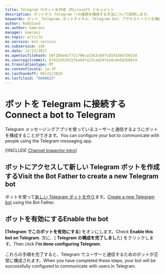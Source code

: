 ```yaml
---
title: Telegram のボットを作成 |Microsoft ドキュメント
description: ボットから Telegram への接続を構成する方法について説明します。
keywords: ボット、Telegram、ボットチャネル、Telegram bot、アクセストークンを構成する
author: RobStand
ms.author: kamrani
manager: kamrani
ms.topic: article
ms.service: bot-service
ms.subservice: sdk
ms.date: 12/13/2017
ms.openlocfilehash: b8f28bedcf72c706ca1563c687c81933eb73653d
ms.sourcegitcommit: b7432e53415fba697a23cad2d7e2dc4e0d2b89c9
ms.translationtype: MT
ms.contentlocale: ja-JP
ms.lasthandoff: 08/22/2019
ms.locfileid: "6606623"
---
```

# <a name="connect-a-bot-to-telegram"></a><span data-ttu-id="9c25c-104">ボットを Telegram に接続する</span><span class="sxs-lookup"><span data-stu-id="9c25c-104">Connect a bot to Telegram</span></span>

<span data-ttu-id="9c25c-105">Telegram メッセージングアプリを使っているユーザーと通信するようにボットを構成することができます。</span><span class="sxs-lookup"><span data-stu-id="9c25c-105">You can configure your bot to communicate with people using the Telegram messaging app.</span></span>

[!INCLUDE [Channel Inspector intro](~/testfolder/C5-snippet-channel-inspector.md)]

## <a name="visit-the-bot-father-to-create-a-new-telegram-bot"></a><span data-ttu-id="9c25c-106">ボットにアクセスして新しい Telegram ボットを作成する</span><span class="sxs-lookup"><span data-stu-id="9c25c-106">Visit the Bot Father to create a new Telegram bot</span></span>

<span data-ttu-id="9c25c-107">ボットを使って<a href="https://telegram.me/botfather" target="_blank">新しい Telegram ボットを作り</a>ます。</span><span class="sxs-lookup"><span data-stu-id="9c25c-107"><a href="https://telegram.me/botfather" target="_blank">Create a new Telegram bot</a> using the Bot Father.</span></span>

## <a name="enable-the-bot"></a><span data-ttu-id="9c25c-108">ボットを有効にする</span><span class="sxs-lookup"><span data-stu-id="9c25c-108">Enable the bot</span></span>
<span data-ttu-id="9c25c-109">**[Telegram でこのボットを有効にする**] をオンにします。</span><span class="sxs-lookup"><span data-stu-id="9c25c-109">Check **Enable this bot on Telegram**.</span></span> <span data-ttu-id="9c25c-110">次に、[ **Telegram の構成を完了しまし**た] をクリックします。</span><span class="sxs-lookup"><span data-stu-id="9c25c-110">Then click **I'm done configuring Telegram**.</span></span>

<span data-ttu-id="9c25c-111">これらの手順を完了すると、Telegram でユーザーと通信するためのボットが正常に構成されます。</span><span class="sxs-lookup"><span data-stu-id="9c25c-111">When you have completed these steps, your bot will be successfully configured to communicate with users in Telegram.</span></span>
